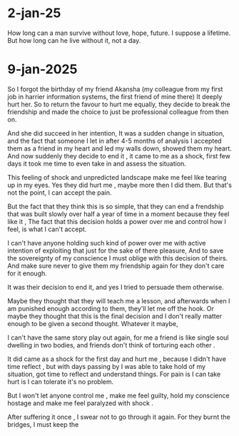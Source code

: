 
# 2-jan-25
How long can a man survive without love, hope, future. I suppose a lifetime.
But how long can he live without it, not a day.

# 9-jan-2025

So I forgot the birthday of my friend Akansha (my colleague from my first job in harrier information systems, the first friend of mine there)
It deeply hurt her.
So to return the favour to hurt me equally, they decide to break the friendship and made the choice to just be professional colleague from then on.

And she did succeed in her intention,
It was a sudden change in situation, and the fact that someone I let in after 4-5 months of analysis I accepted them as a friend in my heart and led my walls down, showed them my heart.
And now suddenly they decide to end it , it came to me as a shock, first few days it took me time to even take in and assess the situation.

This feeling of shock and unpredicted landscape make me feel like tearing up in my eyes.
Yes they did hurt me , maybe more then I did them. But that's not the point, I can accept the pain.

But the fact that they think this is so simple, that they can end a frendship that was built slowly over half a year of time in a moment because they feel like it , The fact that this decision holds a power over me and control how I feel, is what I can't accept.

I can't have anyone holding such kind of power over me with active intention of exploiting that just for the sake of there pleasure, 
And to save the sovereignty of my conscience I must oblige with this decision of theirs.
And make sure never to give them my friendship again for they don't care for it enough.

It was their decision to end it, and yes I tried to persuade them otherwise.

Maybe they thought that they will teach me a lesson, and afterwards when I am punished enough according to them, they'll let me off the hook.
Or maybe they thought that this is the final decision and I don't really matter enough to be given a second thought.
Whatever it maybe, 

I can't have the same story play out again, for me a friend is like single soul dwelling in two bodies, and friends don't think of torturing each other .

It did came as a shock for the first  day and hurt me , because I didn't have time reflect , but with days passing by I was able to take hold of my situation, got time to reflect and understand things.
For pain is I can take hurt is I can tolerate it's no problem.

But I won't let anyone control me , make me feel guilty, hold my conscience hostage and make me feel paralyzed with shock .

After suffering it once , I swear not to go through it again.
For they burnt the bridges, I must keep the 
